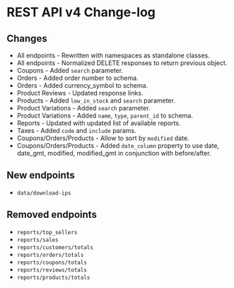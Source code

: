 # REST API v4 Change-log

## Changes

- All endpoints - Rewritten with namespaces as standalone classes.
- All endpoints - Normalized DELETE responses to return previous object.
- Coupons - Added `search` parameter.
- Orders - Added order number to schema.
- Orders - Added currency_symbol to schema.
- Product Reviews - Updated response links.
- Products - Added `low_in_stock` and `search` parameter.
- Product Variations - Added `search` parameter.
- Product Variations - Added `name`, `type`, `parent_id` to schema.
- Reports - Updated with updated list of available reports.
- Taxes - Added `code` and `include` params.
- Coupons/Orders/Products - Allow to sort by `modified` date.
- Coupons/Orders/Products - Added `date_column` property to use date, date_gmt, modified, modified_gmt in conjunction with before/after.

## New endpoints

- `data/download-ips`

## Removed endpoints

- `reports/top_sellers`
- `reports/sales`
- `reports/customers/totals`
- `reports/orders/totals`
- `reports/coupons/totals`
- `reports/reviews/totals`
- `reports/products/totals`
